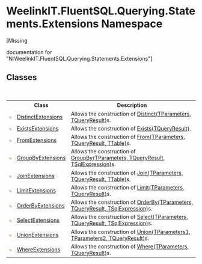 # WeelinkIT.FluentSQL.Querying.Statements.Extensions Namespace
 

\[Missing <summary> documentation for "N:WeelinkIT.FluentSQL.Querying.Statements.Extensions"\]


## Classes
&nbsp;<table><tr><th></th><th>Class</th><th>Description</th></tr><tr><td>![Public class](media/pubclass.gif "Public class")</td><td><a href="72fc441a-46c8-2162-6f0d-9be657c482a1">DistinctExtensions</a></td><td>
Allows the construction of <a href="217fef67-6ab0-11f2-c06e-cdbb2a1e8472">Distinct(TParameters, TQueryResult)</a>s.</td></tr><tr><td>![Public class](media/pubclass.gif "Public class")</td><td><a href="b346fb67-4965-8d7a-0a79-d1279852bbb7">ExistsExtensions</a></td><td>
Allows the construction of <a href="a1ef98b7-69df-556e-319b-78a85f318abe">Exists(TQueryResult)</a>.</td></tr><tr><td>![Public class](media/pubclass.gif "Public class")</td><td><a href="f0b961d1-7205-6567-adb9-d25f041ce5c2">FromExtensions</a></td><td>
Allows the construction of <a href="721b9095-aba5-1858-dc7b-14305205ec43">From(TParameters, TQueryResult, TTable)</a>s.</td></tr><tr><td>![Public class](media/pubclass.gif "Public class")</td><td><a href="1a67e021-0c58-2334-4752-59417735dc38">GroupByExtensions</a></td><td>
Allows the construction of <a href="0a423b57-2c21-1e1e-c4d9-e6fec2bc8428">GroupBy(TParameters, TQueryResult, TSqlExpression)</a>s.</td></tr><tr><td>![Public class](media/pubclass.gif "Public class")</td><td><a href="2286f3ed-b8ad-da20-48b1-394dd241949c">JoinExtensions</a></td><td>
Allows the construction of <a href="30b99062-7181-baa6-6302-db25f3edf1fb">Join(TParameters, TQueryResult, TTable)</a>s.</td></tr><tr><td>![Public class](media/pubclass.gif "Public class")</td><td><a href="b279972f-4586-f168-3a79-1d3cf55b0768">LimitExtensions</a></td><td>
Allows the construction of <a href="4e5ca608-27de-25c7-632a-41cb1a7a6ac7">Limit(TParameters, TQueryResult)</a>s.</td></tr><tr><td>![Public class](media/pubclass.gif "Public class")</td><td><a href="acb04983-688f-568e-7c66-ba3cfab1728b">OrderByExtensions</a></td><td>
Allows the construction of <a href="ca2f3f3c-8606-bc84-cfa6-dc1b85b9bfe9">OrderBy(TParameters, TQueryResult, TSqlExpression)</a>s.</td></tr><tr><td>![Public class](media/pubclass.gif "Public class")</td><td><a href="eb41f4ce-d134-060b-a6a2-757c00497463">SelectExtensions</a></td><td>
Allows the construction of <a href="1802169f-eb52-9064-a76c-b98aa52f1c8d">Select(TParameters, TQueryResult, TSqlExpression)</a>s.</td></tr><tr><td>![Public class](media/pubclass.gif "Public class")</td><td><a href="29b816d0-3781-84cb-bad5-77fe83deb981">UnionExtensions</a></td><td>
Allows the construction of <a href="84f8c634-febc-58d2-6ba3-bf333a9b0025">Union(TParameters1, TParameters2, TQueryResult)</a>s.</td></tr><tr><td>![Public class](media/pubclass.gif "Public class")</td><td><a href="5d63a070-577c-2dc2-968f-fa1c7edf72c0">WhereExtensions</a></td><td>
Allows the construction of <a href="36a7454c-4550-b129-5cbf-e5e695cc1bb7">Where(TParameters, TQueryResult)</a>s.</td></tr></table>&nbsp;
